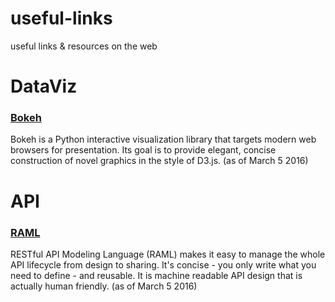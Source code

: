 # useful-links
useful links &amp; resources on the web

# DataViz
### [Bokeh](http://bokeh.pydata.org/en/latest/)
Bokeh is a Python interactive visualization library that targets modern web browsers for presentation. Its goal is to provide elegant, concise construction of novel graphics in the style of D3.js.
(as of March 5 2016)

# API
### [RAML](http://raml.org/developers/design-your-api)
RESTful API Modeling Language (RAML) makes it easy to manage the whole API lifecycle from design to sharing. It's concise - you only write what you need to define - and reusable. It is machine readable API design that is actually human friendly.
(as of March 5 2016)
